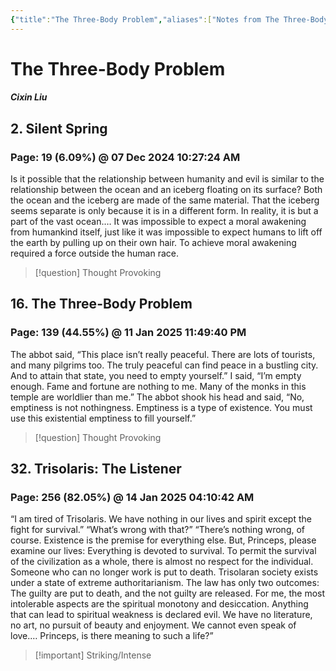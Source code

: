 ```yaml
---
{"title":"The Three-Body Problem","aliases":["Notes from The Three-Body Problem"],"author":"Cixin Liu","created":"2025-01-15T06:08:14+06:00","updated":"2025-01-22T22:43:21+06:00","tags":["reading-note"],"dg-publish":true,"dg-note-icon":"stone","dg-path":"Reading/Notes and Highlights/The Three-Body Problem.md","permalink":"/reading/notes-and-highlights/the-three-body-problem/","dgPassFrontmatter":true,"noteIcon":"stone"}
---
```


# The Three-Body Problem
##### Cixin Liu

## 2. Silent Spring

### Page: 19 (6.09%) @ 07 Dec 2024 10:27:24 AM

Is it possible that the relationship between humanity and evil is similar to the relationship between the ocean and an iceberg floating on its surface? Both the ocean and the iceberg are made of the same material. That the iceberg seems separate is only because it is in a different form. In reality, it is but a part of the vast ocean.…
It was impossible to expect a moral awakening from humankind itself, just like it was impossible to expect humans to lift off the earth by pulling up on their own hair. To achieve moral awakening required a force outside the human race.

> [!question] Thought Provoking


## 16. The Three-Body Problem

### Page: 139 (44.55%) @ 11 Jan 2025 11:49:40 PM

The abbot said, “This place isn’t really peaceful. There are lots of tourists, and many pilgrims too. The truly peaceful can find peace in a bustling city. And to attain that state, you need to empty yourself.” I said, “I’m empty enough. Fame and fortune are nothing to me. Many of the monks in this temple are worldlier than me.” The abbot shook his head and said, “No, emptiness is not nothingness. Emptiness is a type of existence. You must use this existential emptiness to fill yourself.”

> [!question] Thought Provoking


## 32. Trisolaris: The Listener

### Page: 256 (82.05%) @ 14 Jan 2025 04:10:42 AM

“I am tired of Trisolaris. We have nothing in our lives and spirit except the fight for survival.”
“What’s wrong with that?”
“There’s nothing wrong, of course. Existence is the premise for everything else. But, Princeps, please examine our lives: Everything is devoted to survival. To permit the survival of the civilization as a whole, there is almost no respect for the individual. Someone who can no longer work is put to death. Trisolaran society exists under a state of extreme authoritarianism. The law has only two outcomes: The guilty are put to death, and the not guilty are released. For me, the most intolerable aspects are the spiritual monotony and desiccation. Anything that can lead to spiritual weakness is declared evil. We have no literature, no art, no pursuit of beauty and enjoyment. We cannot even speak of love.… Princeps, is there meaning to such a life?”

> [!important] Striking/Intense

